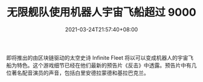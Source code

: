 ﻿---
title: "无限舰队使用机器人宇宙飞船超过 9000"
date: 2021-03-24T21:57:40+08:00
lastmod: 2021-03-24T16:45:40+08:00
draft: false
authors: ["Hannah"]
description: "即将推出的由区块链驱动的太空史诗 Infinite Fleet 将以可以变成机器人的宇宙飞船为特色。这个游戏细节已经在他们最新的预告片《反击》中透露。预告片中有几位著名配音演员的声音，包括白里安德拉蒙德和基拉巴克兰。"
featuredImage: "infinite-fleet-going-over-9000-with-robot-spaceships.png"
tags: ["Virtual World","虚拟世界","Play to Earn"]
categories: ["news"]
news: ["虚拟世界"]
weight: 
lightgallery: true
pinned: false
recommend: false
recommend1: false
---

即将推出的由区块链驱动的太空史诗 Infinite Fleet 将以可以变成机器人的宇宙飞船为特色。这个游戏细节已经在他们最新的预告片《反击》中透露。预告片中有几位著名配音演员的声音，包括白里安德拉蒙德和基拉巴克兰。

<!--more-->

